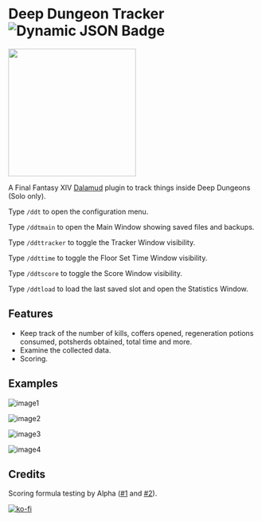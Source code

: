 # Deep Dungeon Tracker <img alt="Dynamic JSON Badge" src="https://img.shields.io/badge/dynamic/json?url=https%3A%2F%2Fkamori.goats.dev%2FPlugin%2FDownloadCounts&query=DeepDungeonTracker&style=for-the-badge&logo=github&label=Downloads&color=brightgreen&link=https%3A%2F%2Fgithub.com%2Fmarconsou%2Fdeep-dungeon-tracker">
<img src="https://user-images.githubusercontent.com/27457164/195154649-f18da733-842a-4a77-ac72-9fad9343bbad.png" width="256" height="256">

A Final Fantasy XIV [Dalamud](https://github.com/goatcorp/Dalamud) plugin to track things inside Deep Dungeons (Solo only).

Type `/ddt` to open the configuration menu.

Type `/ddtmain` to open the Main Window showing saved files and backups.

Type `/ddttracker` to toggle the Tracker Window visibility.

Type `/ddttime` to toggle the Floor Set Time Window visibility.

Type `/ddtscore` to toggle the Score Window visibility.

Type `/ddtload` to load the last saved slot and open the Statistics Window.

## Features
- Keep track of the number of kills, coffers opened, regeneration potions consumed, potsherds obtained, total time and more.
- Examine the collected data.
- Scoring.

## Examples
![image1](https://user-images.githubusercontent.com/27457164/206748558-13186221-83b2-4bc2-9513-2dd1507ec1ea.png)

![image2](https://user-images.githubusercontent.com/27457164/231744638-fddc95fd-e745-44fb-8ec3-0c746ba396b7.png)

![image3](https://user-images.githubusercontent.com/27457164/231744641-442f307e-5af0-446a-a3e2-56e3a1763974.png)

![image4](https://user-images.githubusercontent.com/27457164/231744643-c7477507-2054-4ce1-becd-20f82a175486.png)

## Credits
Scoring formula testing by Alpha ([#1](https://docs.google.com/document/d/1MnR2Xtj2lol1LESgscI6yi_1xcAeP3FBwJecbD-EiwE) and [#2](https://docs.google.com/spreadsheets/d/1FJGDlSI7yHVVoD3wXRYDjxMWfId8QOkEZkRXpZgH9Yk)).

[![ko-fi](https://ko-fi.com/img/githubbutton_sm.svg)](https://ko-fi.com/marconsou)
